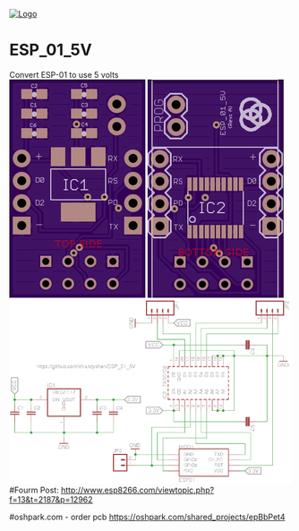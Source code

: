 [![Logo](http://goo.gl/w71QcJ)](https://github.com/sfranzyshen/ESP_01_5V)
# ESP_01_5V
Convert ESP-01 to use 5 volts
[![PCB](https://raw.githubusercontent.com/sfranzyshen/ESP_01_5V/master/split.png)](https://raw.githubusercontent.com/sfranzyshen/ESP_01_5V/master/split.png)
[![SCH](https://raw.githubusercontent.com/sfranzyshen/ESP_01_5V/master/schematic.png)](https://raw.githubusercontent.com/sfranzyshen/ESP_01_5V/master/schematic.png)
#Fourm Post:
http://www.esp8266.com/viewtopic.php?f=13&t=2187&p=12962

#oshpark.com - order pcb
https://oshpark.com/shared_projects/epBbPet4

